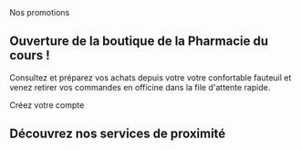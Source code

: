 <div class="container hidden-xs">
    <div class="grid">
        <a class="grid-item carre-vert grid-text-right animated flipInY go">
           Nos promotions
        </a>
        <div class="grid-item carre-bleu" style="background-image: url('/Skins/Battistela/Img/test2.jpg');"></div>
        <div class="grid-item grid-item--width2 carre-orange grid-text-left">
            <h2>Ouverture de la boutique de la Pharmacie du cours !</h2>
            <p>Consultez et préparez vos achats depuis votre votre confortable fauteuil et venez retirer vos commandes en officine dans la file d'attente rapide.</p>
        </div>
        <a class="grid-item carre-vert  animated flipInY go delay-500  grid-text-right">Créez votre compte</a>
        <div class="grid-item grid-item--width2 carre-vert"  style="background-image: url('/Skins/Battistela/Img/test3.jpg');"></div>
        <a class="grid-item carre-bleu animated flipInY go delay-750 grid-text-left"><h2>Découvrez nos services de proximité</h2></a>
        <div class="grid-item grid-item--width2 carre-vert" style="background-image: url('/Skins/Battistela/Img/test1.jpg');"></div>
    </div>
</div>
<script>
    $('.grid').masonry({
        // options
        itemSelector: '.grid-item'/*,
         columnWidth: '20%'*/
    });
</script>